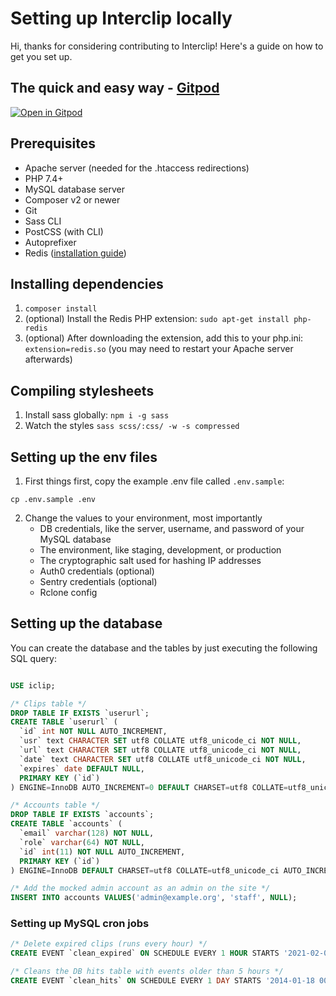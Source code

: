 # Setting up Interclip locally

Hi, thanks for considering contributing to Interclip! Here's a guide on how to get you set up.

## The quick and easy way - [Gitpod](https://www.gitpod.io/)

[![Open in Gitpod](https://gitpod.io/button/open-in-gitpod.svg)](https://gitpod.io/#https://github.com/interclip/interclip)

## Prerequisites

- Apache server (needed for the .htaccess redirections)
- PHP 7.4+
- MySQL database server
- Composer v2 or newer
- Git
- Sass CLI
- PostCSS (with CLI)
- Autoprefixer
- Redis ([installation guide](https://redis.io/download))

## Installing dependencies

1. `composer install`
2. (optional) Install the Redis PHP extension: `sudo apt-get install php-redis`
3. (optional) After downloading the extension, add this to your php.ini: `extension=redis.so` (you may need to restart your Apache server afterwards)

## Compiling stylesheets

1. Install sass globally: `npm i -g sass`
2. Watch the styles `sass scss/:css/ -w -s compressed`

## Setting up the env files

1. First things first, copy the example .env file called `.env.sample`:

```
cp .env.sample .env
```

2. Change the values to your environment, most importantly
   - DB credentials, like the server, username, and password of your MySQL database
   - The environment, like staging, development, or production
   - The cryptographic salt used for hashing IP addresses
   - Auth0 credentials (optional)
   - Sentry credentials (optional)
   - Rclone config

## Setting up the database

You can create the database and the tables by just executing the following SQL query:

```sql

USE iclip;

/* Clips table */
DROP TABLE IF EXISTS `userurl`;
CREATE TABLE `userurl` (
  `id` int NOT NULL AUTO_INCREMENT,
  `usr` text CHARACTER SET utf8 COLLATE utf8_unicode_ci NOT NULL,
  `url` text CHARACTER SET utf8 COLLATE utf8_unicode_ci NOT NULL,
  `date` text CHARACTER SET utf8 COLLATE utf8_unicode_ci NOT NULL,
  `expires` date DEFAULT NULL,
  PRIMARY KEY (`id`)
) ENGINE=InnoDB AUTO_INCREMENT=0 DEFAULT CHARSET=utf8 COLLATE=utf8_unicode_ci;

/* Accounts table */
DROP TABLE IF EXISTS `accounts`;
CREATE TABLE `accounts` (
  `email` varchar(128) NOT NULL,
  `role` varchar(64) NOT NULL,
  `id` int(11) NOT NULL AUTO_INCREMENT,
  PRIMARY KEY (`id`)
) ENGINE=InnoDB DEFAULT CHARSET=utf8 COLLATE=utf8_unicode_ci AUTO_INCREMENT=0;

/* Add the mocked admin account as an admin on the site */
INSERT INTO accounts VALUES('admin@example.org', 'staff', NULL);

```

### Setting up MySQL cron jobs

```sql
/* Delete expired clips (runs every hour) */
CREATE EVENT `clean_expired` ON SCHEDULE EVERY 1 HOUR STARTS '2021-02-01 13:39:14' ON COMPLETION NOT PRESERVE ENABLE DO DELETE FROM userurl WHERE expires < CURDATE();

/* Cleans the DB hits table with events older than 5 hours */
CREATE EVENT `clean_hits` ON SCHEDULE EVERY 1 DAY STARTS '2014-01-18 00:00:00' ON COMPLETION NOT PRESERVE ENABLE DO DELETE FROM `hits` where `date` < (CURRENT_TIMESTAMP - 18000);
```
